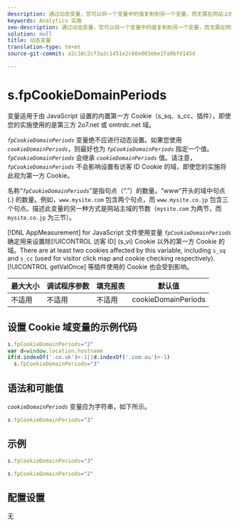 ```yaml
---
description: 通过动态变量，您可以将一个变量中的值复制到另一个变量，而无需在网站上的图像请求中多次键入完整的值。
keywords: Analytics 实施
seo-description: 通过动态变量，您可以将一个变量中的值复制到另一个变量，而无需在网站上的图像请求中多次键入完整的值。
solution: null
title: 动态变量
translation-type: tm+mt
source-git-commit: a2c38c2cf3a2c1451e2c60e003ebe1fa9bfd145d

---
```



# s.fpCookieDomainPeriods

 变量适用于由 JavaScript 设置的内置第一方 Cookie（s_sq、s_cc、插件），即使您的实施使用的是第三方 2o7.net 或 omtrdc.net 域。

*`fpCookieDomainPeriods`* 变量绝不应进行动态设置。如果您使用 *`cookieDomainPeriods`*，则最好也为 *`fpCookieDomainPeriods`* 指定一个值。*`fpCookieDomainPeriods`* 会继承 *`cookieDomainPeriods`* 值。请注意，*`fpCookieDomainPeriods`* 不会影响设置有访客 ID Cookie 的域，即使您的实施将此视为第一方 Cookie。

名称“*`fpCookieDomainPeriods`*”是指句点（“.”）的数量。“www”开头的域中句点 (.) 的数量。例如，`www.mysite.com` 包含两个句点，而 `www.mysite.co.jp` 包含三个句点。描述此变量的另一种方式是网站主域的节数（`mysite.com` 为两节，而 `mysite.co.jp` 为三节）。

[!DNL AppMeasurement] for JavaScript 文件使用变量 *`fpCookieDomainPeriods`* 确定用来设置除[!UICONTROL 访客 ID] (s_vi) Cookie 以外的第一方 Cookie 的域。There are at least two cookies affected by this variable, including `s_sq` and `s_cc` (used for visitor click map and cookie checking respectively). [!UICONTROL getValOnce] 等插件使用的 Cookie 也会受到影响。

| 最大大小 | 调试程序参数 | 填充报表 | 默认值 |
|---|---|---|---|
| 不适用 | 不适用 | 不适用 | cookieDomainPeriods |

## 设置 Cookie 域变量的示例代码

```js
s.fpCookieDomainPeriods="2" 
var d=window.location.hostname 
if(d.indexOf('.co.uk')>-1||d.indexOf('.com.au')>-1) 
  s.fpCookieDomainPeriods="3" 
```

## 语法和可能值

*`cookieDomainPeriods`* 变量应为字符串，如下所示。

```js
s.fpCookieDomainPeriods="3"
```

## 示例

```js
s.fpCookieDomainPeriods="3"
```

```js
s.fpCookieDomainPeriods="2"
```

## 配置设置

无